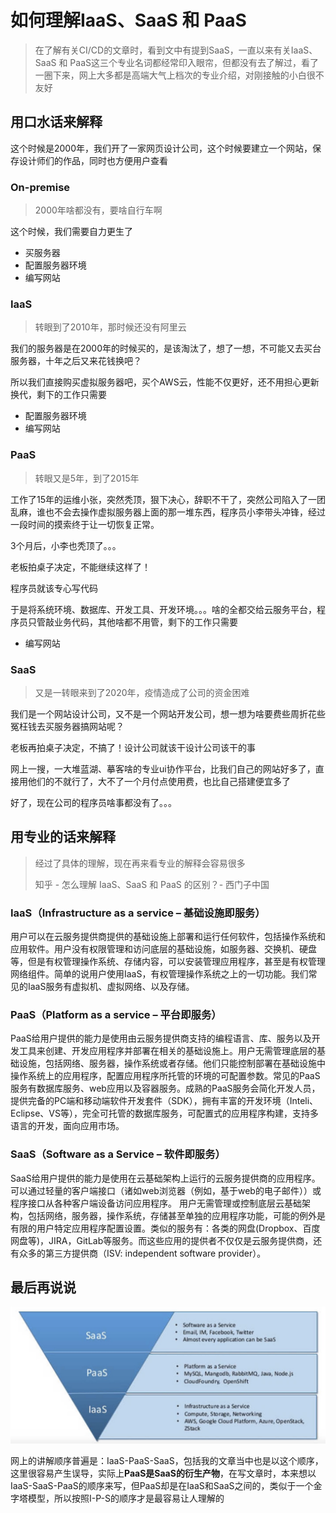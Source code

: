 # 如何理解IaaS、SaaS 和 PaaS

> 在了解有关CI/CD的文章时，看到文中有提到SaaS，一直以来有关IaaS、SaaS 和 PaaS这三个专业名词都经常印入眼帘，但都没有去了解过，看了一圈下来，网上大多都是高端大气上档次的专业介绍，对刚接触的小白很不友好

## 用口水话来解释

这个时候是2000年，我们开了一家网页设计公司，这个时候要建立一个网站，保存设计师们的作品，同时也方便用户查看

### On-premise

> 2000年啥都没有，要啥自行车啊

这个时候，我们需要自力更生了

- 买服务器
- 配置服务器环境
- 编写网站

### IaaS

> 转眼到了2010年，那时候还没有阿里云

我们的服务器是在2000年的时候买的，是该淘汰了，想了一想，不可能又去买台服务器，十年之后又来花钱换吧？

所以我们直接购买虚拟服务器吧，买个AWS云，性能不仅更好，还不用担心更新换代，剩下的工作只需要

- 配置服务器环境
- 编写网站

### PaaS

> 转眼又是5年，到了2015年

工作了15年的运维小张，突然秃顶，狠下决心，辞职不干了，突然公司陷入了一团乱麻，谁也不会去操作虚拟服务器上面的那一堆东西，程序员小李带头冲锋，经过一段时间的摸索终于让一切恢复正常。

3个月后，小李也秃顶了。。。

老板拍桌子决定，不能继续这样了！

程序员就该专心写代码

于是将系统环境、数据库、开发工具、开发环境。。。啥的全都交给云服务平台，程序员只管敲业务代码，其他啥都不用管，剩下的工作只需要

- 编写网站

### SaaS

> 又是一转眼来到了2020年，疫情造成了公司的资金困难

我们是一个网站设计公司，又不是一个网站开发公司，想一想为啥要费些周折花些冤枉钱去买服务器搞网站呢？

老板再拍桌子决定，不搞了！设计公司就该干设计公司该干的事

网上一搜，一大堆蓝湖、摹客啥的专业ui协作平台，比我们自己的网站好多了，直接用他们的不就行了，大不了一个月付点使用费，也比自己搭建便宜多了

好了，现在公司的程序员啥事都没有了。。。

## 用专业的话来解释

> 经过了具体的理解，现在再来看专业的解释会容易很多
>
> 知乎 - 怎么理解 IaaS、SaaS 和 PaaS 的区别？- 西门子中国

### IaaS（Infrastructure as a service – 基础设施即服务）

用户可以在云服务提供商提供的基础设施上部署和运行任何软件，包括操作系统和应用软件。用户没有权限管理和访问底层的基础设施，如服务器、交换机、硬盘等，但是有权管理操作系统、存储内容，可以安装管理应用程序，甚至是有权管理网络组件。简单的说用户使用IaaS，有权管理操作系统之上的一切功能。我们常见的IaaS服务有虚拟机、虚拟网络、以及存储。

### PaaS（Platform as a service – 平台即服务）

PaaS给用户提供的能力是使用由云服务提供商支持的编程语言、库、服务以及开发工具来创建、开发应用程序并部署在相关的基础设施上。用户无需管理底层的基础设施，包括网络、服务器，操作系统或者存储。他们只能控制部署在基础设施中操作系统上的应用程序，配置应用程序所托管的环境的可配置参数。常见的PaaS服务有数据库服务、web应用以及容器服务。成熟的PaaS服务会简化开发人员，提供完备的PC端和移动端软件开发套件（SDK），拥有丰富的开发环境（Inteli、Eclipse、VS等），完全可托管的数据库服务，可配置式的应用程序构建，支持多语言的开发，面向应用市场。

### SaaS（Software as a Service – 软件即服务）

SaaS给用户提供的能力是使用在云基础架构上运行的云服务提供商的应用程序。可以通过轻量的客户端接口（诸如web浏览器（例如，基于web的电子邮件））或程序接口从各种客户端设备访问应用程序。 用户无需管理或控制底层云基础架构，包括网络，服务器，操作系统，存储甚至单独的应用程序功能，可能的例外是有限的用户特定应用程序配置设置。类似的服务有：各类的网盘(Dropbox、百度网盘等)，JIRA，GitLab等服务。而这些应用的提供者不仅仅是云服务提供商，还有众多的第三方提供商（ISV: independent software provider）。

## 最后再说说

<img src="https://github.com/luoyang233/blog/blob/master/images/service_1.png" alt="image-20200622165428483" style="zoom:50%;" />

网上的讲解顺序普遍是：IaaS-PaaS-SaaS，包括我的文章当中也是以这个顺序，这里很容易产生误导，实际上**PaaS是SaaS的衍生产物**，在写文章时，本来想以IaaS-SaaS-PaaS的顺序来写，但PaaS却是在IaaS和SaaS之间的，类似于一个金字塔模型，所以按照I-P-S的顺序才是最容易让人理解的



